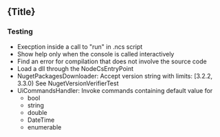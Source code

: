 ﻿<!--settings(
title=To Do
description=Development To Do
filters=children;includefile
children_required=
)-->

<!--include(shared/breadcrumb.php)-->

## {Title}

### Testing

* Execption inside a call to "run" in .ncs script
* Show help only when the console is called interactively
* Find an error for compilation that does not involve the source code
* Load a dll through the NodeCsEntryPoint
* NugetPackagesDownloader: Accept version string with limits: [3.2.2, 3.3.0)
	See NugetVersionVerifierTest
* UiCommandsHandler: Invoke commands containing default value for
	* bool
	* string
	* double
	* DateTime
	* enumerable